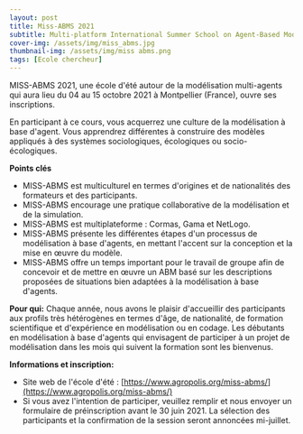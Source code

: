 ```yaml
---
layout: post
title: Miss-ABMS 2021
subtitle: Multi-platform International Summer School on Agent-Based Modelling & Simulation for Renewable Resources Management
cover-img: /assets/img/miss_abms.jpg
thumbnail-img: /assets/img/miss abms.png
tags: [Ecole chercheur]
---
```

MISS-ABMS 2021, une école d'été autour de la modélisation multi-agents qui aura lieu du 04 au 15 octobre 2021 à Montpellier (France), ouvre ses inscriptions.

En participant à ce cours, vous acquerrez une culture de la modélisation à base d'agent. Vous apprendrez différentes à construire des modèles appliqués à des systèmes sociologiques, écologiques ou socio-écologiques.

**Points clés**
* MISS-ABMS est multiculturel en termes d'origines et de nationalités des formateurs et des participants.
* MISS-ABMS encourage une pratique collaborative de la modélisation et de la simulation.
* MISS-ABMS est multiplateforme : Cormas, Gama et NetLogo.
* MISS-ABMS présente les différentes étapes d'un processus de modélisation à base d'agents, en mettant l'accent sur la conception et la mise en œuvre du modèle.
* MISS-ABMS offre un temps important pour le travail de groupe afin de concevoir et de mettre en œuvre un ABM basé sur les descriptions proposées de situations bien adaptées à la modélisation à base d'agents.

**Pour qui:**
     Chaque année, nous avons le plaisir d'accueillir des participants aux profils très hétérogènes en termes d'âge, de nationalité, de formation scientifique et d'expérience en modélisation ou en codage. Les débutants en modélisation à base d'agents qui envisagent de participer à un projet de modélisation dans les mois qui suivent la formation sont les bienvenus.

**Informations et inscription:**
* Site web de l'école d'été : [https://www.agropolis.org/miss-abms/](https://www.agropolis.org/miss-abms/)
* Si vous avez l'intention de participer, veuillez remplir et nous envoyer un formulaire de préinscription avant le 30 juin 2021. La sélection des participants et la confirmation de la session seront annoncées mi-juillet.
